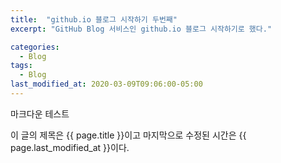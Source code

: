 ```yaml
---
title:  "github.io 블로그 시작하기 두번째"
excerpt: "GitHub Blog 서비스인 github.io 블로그 시작하기로 했다."

categories:
  - Blog
tags:
  - Blog
last_modified_at: 2020-03-09T09:06:00-05:00
---
```


마크다운 테스트

이 글의 제목은 {{ page.title }}이고
마지막으로 수정된 시간은 {{ page.last_modified_at }}이다.